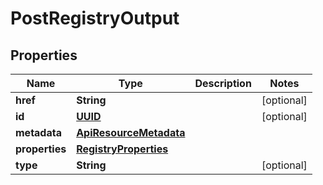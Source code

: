 

# PostRegistryOutput

## Properties

| Name | Type | Description | Notes |
| ------------ | ------------- | ------------- | ------------- |
| **href** | **String** |  |  [optional] |
| **id** | [**UUID**](UUID.md) |  |  [optional] |
| **metadata** | [**ApiResourceMetadata**](ApiResourceMetadata.md) |  |  |
| **properties** | [**RegistryProperties**](RegistryProperties.md) |  |  |
| **type** | **String** |  |  [optional] |


